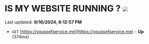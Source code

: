 # IS MY WEBSITE RUNNING ? [![](https://img.shields.io/static/v1?label=Sponsor&message=%E2%9D%A4&logo=GitHub&color=%23fe8e86)](https://github.com/sponsors/Youssef-Lehmam)

Last updated: **9/16/2024, 6:12:57 PM**

- `GET` [https://youssefservice.me](https://youssefservice.me) - **Up** (374ms)
